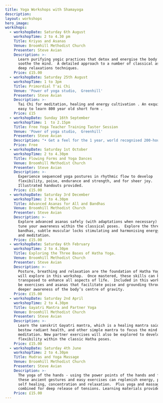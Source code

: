 ```yaml
---
title: Yoga Workshops with Shamayoga
description:
layout: workshops
hero_image:
workshops:
  - workshopDate: Saturday 6th August
    workshopTime: 2 to 4.30 pm
    Title: Kriyas and Asanas
    Venue: Broomhill Methodist Church
    Presenter: Steve Avian
    Description: >-
      Learn purifying yogic practices that detox and energise the body and
      soothe the mind.  A detailed approach to a number of classical asanas and
      deep relaxations techniques.
    Price: £15.00
  - workshopDate: Saturday 25th August
    workshopTime: 1 to 3pm
    Title: Primordial T'ai Chi
    Venue: 'Power of yoga studio,  Greenhill'
    Presenter: Steve Avian
    Description: >-
      Tai Chi for meditation, healing and energy cultivation . An exquisite and
      easy to learn 800 year old short form .
    Price: £15
  - workshopDate: Sunday 16th September
    workshopTime: 1  to 2.15pm
    Title: Free Yoga Teacher Training Taster Session
    Venue: 'Power of yoga studio,  Greenhill'
    Presenter: Steve Avian
    Description: "• Get a feel for the 1 year, world recognised 200-hour Yoga Alliance-certificated course, now in its’ 12th year\n\n• Sample a free yoga class\n\n• Meet prospective students and those already booked\n\n• Get an overview of course topics and workshops\n\n\_• Engage in a question and answer session\n\n• Pick up a calendar and registration form\n\n• Take the opportunity to register for the course on the day"
    Price: Free
  - workshopDate: Saturday 1st October
    workshopTime: 2 to 4.30pm
    Title: Flowing Forms and Yoga Dances
    Venue: Broomhill Methodist Church
    Presenter: Steve Avian
    Description: >-
      Experience sequenced yoga postures in rhythmic flow to develop
      flexibility, poise, endurance and strength, and for sheer joy. 
      Illustrated handouts provided.
    Price: £15.00
  - workshopDate: Saturday 3rd December
    workshopTime: 2 to 4.30pm
    Title: Advanced Asanas for All and Bandhas
    Venue: Broomhill Methodist Church
    Presenter: Steve Avian
    Description: >-
      Explore advanced asanas safely (with adaptations when necessary) and fine
      tune your awareness within the classical poses.  Explore the three
      bandhas, subtle muscular locks stimulating and harmonising energy in asana
      and meditation.
    Price: £15.00
  - workshopDate: Saturday 6th February
    workshopTime: 2 to 4.30pm
    Title: Exploring the Three Bases of Hatha Yoga.
    Venue: Broomhill Methodist Church
    Presenter: Steve Avian
    Description: >-
      Posture, breathing and relaxation are the foundation of Hatha Yoga that we
      will explore in this workshop.  Once mastered, these skills can be
      transposed to enhance all aspects of life.  Included in this workshop will
      be exercises and asanas that facilitate poise and grounding through a
      deeper awareness of the body’s centre of gravity.
    Price: £15.00
  - workshopDate: Saturday 2nd April
    workshopTime: 2 to 4.30pm
    Title: Gayatri Mantra and Partner Yoga
    Venue: Broomhill Methodist Church
    Presenter: Steve Avian
    Description: >-
      Learn the sanskrit Gayatri mantra, which is a healing mantra said to
      bestow radiant health, and other simple mantra to focus the mind for
      meditation. New partner exercises will also be explored to develop greater
      flexibility within the classic Hatha poses.
    Price: £15.00
  - workshopDate: Saturday 4th June
    workshopTime: 2 to 4.30pm
    Title: Mudras and Yoga Massage
    Venue: Broomhill Methodist Church
    Presenter: Steve Avian
    Description: >-
      The yoga of the hands - using the power points of the hands and fingers -
      these ancient gestures and easy exercises can replenish energy, promote
      self healing, concentration and relaxation.  Plus yoga and massage
      combined for deep release of tensions. Learning materials provided.
    Price: £15.00
---
```


